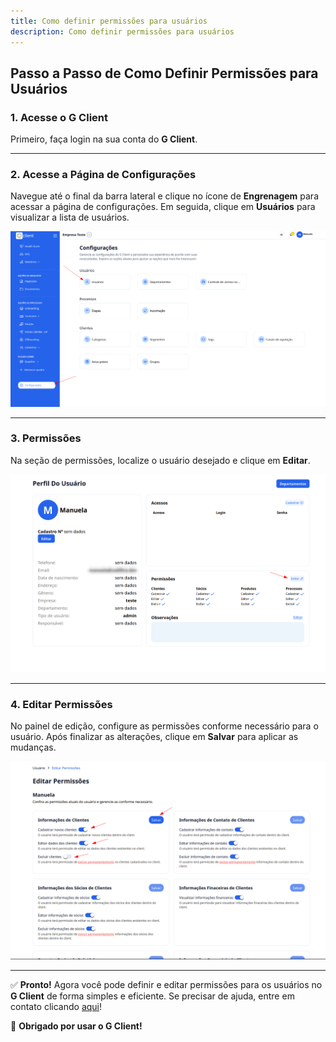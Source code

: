 ```yaml
---
title: Como definir permissões para usuários
description: Como definir permissões para usuários
---
```


## Passo a Passo de Como Definir Permissões para Usuários

### 1. Acesse o G Client

Primeiro, faça login na sua conta do **G Client**.

---

### 2. Acesse a Página de Configurações

Navegue até o final da barra lateral e clique no ícone de **Engrenagem** para acessar a página de configurações. Em seguida, clique em **Usuários** para visualizar a lista de usuários.

![Exemplo descrito acima](./img/permissions/example-01.png)

---

### 3. Permissões

Na seção de permissões, localize o usuário desejado e clique em **Editar**.

![Exemplo descrito acima](./img/permissions/example-02.png)

---

### 4. Editar Permissões

No painel de edição, configure as permissões conforme necessário para o usuário. Após finalizar as alterações, clique em **Salvar** para aplicar as mudanças.

![Exemplo descrito acima](./img/permissions/example-03.png)

---

✅ **Pronto!** Agora você pode definir e editar permissões para os usuários no **G Client** de forma simples e eficiente. Se precisar de ajuda, entre em contato clicando [aqui](https://api.whatsapp.com/send?phone=5544997046569&text=Preciso%20de%20ajuda%20sobre%20um%20tutorial)!

🎉 **Obrigado por usar o G Client!**
